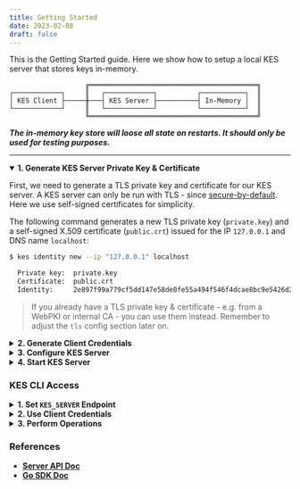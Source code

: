 ```yaml
---
title: Getting Started
date: 2023-02-08
draft: false
---
```


This is the Getting Started guide. Here we show how to setup a local KES server
that stores keys in-memory.

```
                   ╔══════════════════════════════════════════╗
┌────────────┐     ║   ┌────────────┐          ┌───────────┐  ║
│ KES Client ├─────╫───┤ KES Server ├──────────┤ In-Memory │  ║
└────────────┘     ║   └────────────┘          └───────────┘  ║
                   ╚══════════════════════════════════════════╝
```

***The in-memory key store will loose all state on restarts. It should only be used for testing purposes.***

***

<details open="true"><summary><b>1. Generate KES Server Private Key & Certificate</b></summary>

First, we need to generate a TLS private key and certificate for our KES server.
A KES server can only be run with TLS - since [secure-by-default](https://en.wikipedia.org/wiki/Secure_by_default).
Here we use self-signed certificates for simplicity.

The following command generates a new TLS private key (`private.key`) and
a self-signed X.509 certificate (`public.crt`) issued for the IP `127.0.0.1`
and DNS name `localhost`: 

```sh
$ kes identity new --ip "127.0.0.1" localhost

  Private key:  private.key
  Certificate:  public.crt
  Identity:     2e897f99a779cf5dd147e58de0fe55a494f546f4dcae8bc9e5426d2b5cd35680
```

> If you already have a TLS private key & certificate - e.g. from a WebPKI or internal
> CA - you can use them instead. Remember to adjust the `tls` config section later on.
 
</details>

<details><summary><b>2. Generate Client Credentials</b></summary>

The client application needs some credentials to access the KES server. The following
command generates a new TLS private/public key pair:
```sh
$ kes identity new --key=client.key --cert=client.crt MyApp

  Private key:  client.key
  Certificate:  client.crt
  Identity:     02ef5321ca409dbc7b10e7e8ee44d1c3b91e4bf6e2198befdebee6312745267b
```

The identity `02ef5321ca409dbc7b10e7e8ee44d1c3b91e4bf6e2198befdebee6312745267b`
is an unique fingerprint of the public key in `client.crt` and you can re-compute
it anytime:
```sh
$ kes identity of client.crt

  Identity:  02ef5321ca409dbc7b10e7e8ee44d1c3b91e4bf6e2198befdebee6312745267b
```

</details>

<details><summary><b>3. Configure KES Server</b></summary>

Next, we can create the KES server configuration file: `config.yml`.
Please, make sure that the identity in the policy section matches
your `client.crt` identity.

```yaml
address: 0.0.0.0:7373 # Listen on all network interfaces on port 7373

admin:
  identity: 02ef5321ca409dbc7b10e7e8ee44d1c3b91e4bf6e2198befdebee6312745267b # The client.crt identity
   
tls:
  key: private.key    # The KES server TLS private key
  cert: public.crt    # The KES server TLS certificate
```

</details>

<details><summary><b>4. Start KES Server</b></summary>

Now, we can start a KES server instance:
```
$ kes server --config config.yml --auth off
```

</details>

### KES CLI Access

<details><summary><b>1. Set <code>KES_SERVER</code> Endpoint</a></summary>

The KES CLI needs to know to which server it should talk to:
```sh
$ export KES_SERVER=https://127.0.0.1:7373
```

</details>

<details><summary><b>2. Use Client Credentials</b></summary>

Further, the KES CLI needs some access credentials to talk to a KES server:
```sh
$ export KES_CLIENT_CERT=client.crt
```
```sh
$ export KES_CLIENT_KEY=client.key
```

</details>

<details><summary><b>3. Perform Operations</b></summary>

Now, we can perform any API operation. Since we are using the
admin identity, we don't have to worry about policy permissions.
```sh
$ kes key create my-key-1
```

Then, we can use that key to generate a new data encryption key:
```sh
$ kes key dek my-key-1
{
  plaintext : UGgcVBgyQYwxKzve7UJNV5x8aTiPJFoR+s828reNjh0=
  ciphertext: eyJhZWFkIjoiQUVTLTI1Ni1HQ00tSE1BQy1TSEEtMjU2IiwiaWQiOiIxMTc1ZjJjNDMyMjNjNjNmNjY1MDk5ZDExNmU3Yzc4NCIsIml2IjoiVHBtbHpWTDh5a2t4VVREV1RSTU5Tdz09Iiwibm9uY2UiOiJkeGl0R3A3bFB6S21rTE5HIiwiYnl0ZXMiOiJaaWdobEZrTUFuVVBWSG0wZDhSYUNBY3pnRWRsQzJqWFhCK1YxaWl2MXdnYjhBRytuTWx0Y3BGK0RtV1VoNkZaIn0=
}
```

</details>

### References

 - [**Server API Doc**](https://github.com/minio/kes/wiki/Server-API)
 - [**Go SDK Doc**](https://pkg.go.dev/github.com/minio/kes)
